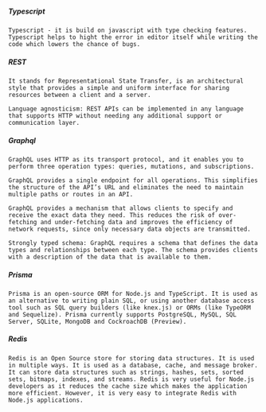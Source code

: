 ##### Typescript

`Typescript - it is build on javascript with type checking features.`
`Typescript helps to hight the error in editor itself while writing the code which lowers the chance of bugs.`

##### REST

`It stands for Representational State Transfer, is an architectural style that provides a simple and uniform interface for sharing resources between a client and a server.`

`Language agnosticism: REST APIs can be implemented in any language that supports HTTP without needing any additional support or communication layer.`

##### Graphql

`GraphQL uses HTTP as its transport protocol, and it enables you to perform three operation types: queries, mutations, and subscriptions.`

`GraphQL provides a single endpoint for all operations. This simplifies the structure of the API’s URL and eliminates the need to maintain multiple paths or routes in an API.`

`GraphQL provides a mechanism that allows clients to specify and receive the exact data they need. This reduces the risk of over-fetching and under-fetching data and improves the efficiency of network requests, since only necessary data objects are transmitted.`

`Strongly typed schema: GraphQL requires a schema that defines the data types and relationships between each type. The schema provides clients with a description of the data that is available to them.`

##### Prisma

`Prisma is an open-source ORM for Node.js and TypeScript. It is used as an alternative to writing plain SQL, or using another database access tool such as SQL query builders (like knex.js) or ORMs (like TypeORM and Sequelize). Prisma currently supports PostgreSQL, MySQL, SQL Server, SQLite, MongoDB and CockroachDB (Preview).`

##### Redis

`Redis is an Open Source store for storing data structures. It is used in multiple ways. It is used as a database, cache, and message broker. It can store data structures such as strings, hashes, sets, sorted sets, bitmaps, indexes, and streams. Redis is very useful for Node.js developers as it reduces the cache size which makes the application more efficient. However, it is very easy to integrate Redis with Node.js applications.`
